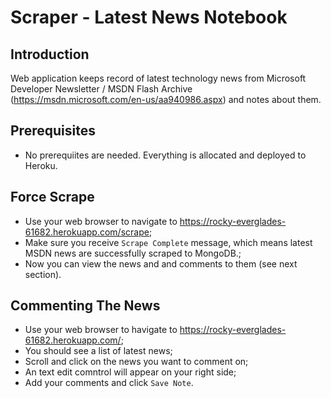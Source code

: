 # Scraper - Latest News Notebook
## Introduction
Web application keeps record of latest technology news from 
Microsoft Developer Newsletter / MSDN Flash Archive (https://msdn.microsoft.com/en-us/aa940986.aspx) and notes about them.

## Prerequisites
* No prerequiites are needed. Everything is allocated and deployed to Heroku.

## Force Scrape
* Use your web browser to navigate to https://rocky-everglades-61682.herokuapp.com/scrape;
* Make sure you receive `Scrape Complete` message, which means latest MSDN news are successfully scraped to MongoDB.;
* Now you can view the news and and comments to them (see next section).

## Commenting The News
* Use your web browser to havigate to https://rocky-everglades-61682.herokuapp.com/;
* You should see a list of latest news;
* Scroll and click on the news you want to comment on;
* An text edit comntrol will appear on your right side;
* Add your comments and click `Save Note`.
